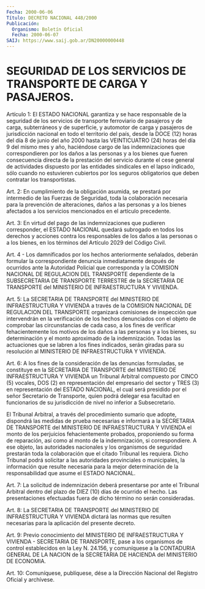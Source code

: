 ```yaml
---
Fecha: 2000-06-06
Título: DECRETO NACIONAL 448/2000
Publicación:
  Organismo: Boletín Oficial
  Fecha: 2000-06-07
SAIJ: https://www.saij.gob.ar/DN20000000448
---
```

# SEGURIDAD DE LOS SERVICIOS DE TRANSPORTE DE CARGA Y PASAJEROS.

<a id="1"></a>
Artículo 1: El ESTADO NACIONAL garantiza y se hace responsable de la  seguridad  de  los  servicios  de  transporte   ferroviario  de pasajeros y de carga, subterráneos y de superficie, y automotor de carga  y  pasajeros de jurisdicción nacional en todo el  territorio del país, desde  la DOCE (12) horas del día 8 de junio del año 2000 hasta las VEINTICUATRO  (24)  horas  del día 9 del mismo mes y año, haciéndose cargo de las indemnizaciones  que  correspondieren  por los  daños  a  las personas y a los bienes que fueren consecuencia directa de la prestación  del  servicio  durante el cese general de actividades  dispuesto por las entidades sindicales  en  el  lapso indicado, sólo  cuando  no  estuvieren  cubiertos  por los seguros obligatorios que deben contratar los transportistas.

<a id="2"></a>
Art. 2: En cumplimiento de la obligación asumida, se prestará por intermedio  de  las  Fuerzas  de  Seguridad,  toda  la colaboración necesaria para la prevención de alteraciones, daños a las personas y  a  los  bienes  afectados  a  los servicios mencionados  en  el artículo precedente.

<a id="3"></a>
Art. 3: En virtud del pago de las  indemnizaciones  que  pudieren corresponder,  el  ESTADO NACIONAL quedará subrogado en todos  los derechos y acciones  contra  los  responsables  de  los daños a las personas  o  a  los bienes, en los términos del Artículo 2029  del Código Civil.

<a id="4"></a>
Art. 4 - Los damnificados  por los hechos anteriormente señalados, deberán  formular  la  correspondiente    denuncia  inmediatamente después de ocurridos ante la Autoridad Policial  que corresponda y la COMISION NACIONAL DE REGULACION DEL TRANSPORTE dependiente de la SUBSECRETARIA  DE  TRANSPORTE  TERRESTRE  de  la  SECRETARIA    DE TRANSPORTE   del  MINISTERIO  DE  INFRAESTRUCTURA  Y  VIVIENDA.

<a id="5"></a>
Art. 5: La SECRETARIA DE TRANSPORTE del MINISTERIO DE INFRAESTRUCTURA  Y  VIVIENDA  a  través de la COMISION NACIONAL DE REGULACION DEL TRANSPORTE organizará  comisiones  de inspección que intervendrán  en la verificación de los hechos denunciados  con  el objeto de comprobar las circunstancias de cada caso, a los fines de verificar fehacientemente los motivos de los daños a las personas y a los bienes,  su  determinación  y  el  monto  aproximado  de  la indemnización.  Todas  las  actuaciones  que  se labren a los fines indicados,  serán  giradas  para  su  resolución al  MINISTERIO  DE INFRAESTRUCTURA Y VIVIENDA.

<a id="6"></a>
Art.  6: A  los  fines de la consideración  de    las  denuncias formuladas, se constituye  en  la  SECRETARIA  DE  TRANSPORTE  del MINISTERIO  DE  INFRAESTRUCTURA  Y  VIVIENDA un Tribunal Arbitral compuesto  por  CINCO (5) vocales, DOS (2)  en  representación  del empresario del sector y TRES (3) en representación del ESTADO NACIONAL, el cual será presidido por el señor Secretario de Transporte, quien podrá delegar esa facultad en funcionarios de su jurisdicción de nivel no inferior a Subsecretario.

El  Tribunal Arbitral,  a  través  del  procedimiento  sumario  que adopte, dispondrá las medidas de prueba necesarias e informará a la SECRETARIA  DE  TRANSPORTE  del  MINISTERIO  DE  INFRAESTRUCTURA Y VIVIENDA  el  monto  de  los perjuicios fehacientemente  probados, proponiendo su forma de reparación,  así  como  al  monto  de la indemnización,  si  correspondiere.  A  ese objeto, las autoridades nacionales  y  los  organismos  de  seguridad  prestarán  toda  la colaboración  que  el citado Tribunal les requiera. Dicho Tribunal podrá solicitar a las  autoridades  provinciales o municipales, la información que resulte necesaria para la mejor determinación de la responsabilidad que asume el ESTADO NACIONAL.

<a id="7"></a>
Art. 7: La solicitud de indemnización  deberá presentarse por ante el Tribunal Arbitral dentro del plazo de DIEZ (10) días de ocurrido el hecho. Las presentaciones efectuadas fuera  de dicho término no serán consideradas.

<a id="8"></a>
Art. 8: La SECRETARIA DE TRANSPORTE del MINISTERIO DE INFRAESTRUCTURA Y VIVIENDA dictará las normas que  resulten necesarias para la aplicación del presente decreto.

<a id="9"></a>
Art.  9: Previo conocimiento del MINISTERIO DE INFRAESTRUCTURA  Y VIVIENDA -  SECRETARIA  DE  TRANSPORTE,  pase  a los organismos de control  establecidos  en  la  Ley N. 24.156, y comuníquese  a  la CONTADURIA GENERAL DE LA NACION de la  SECRETARIA  DE  HACIENDA del MINISTERIO DE ECONOMIA.

<a id="10"></a>
Art. 10: Comuníquese,  publíquese,  dése  a la Dirección Nacional del Registro Oficial y archívese.